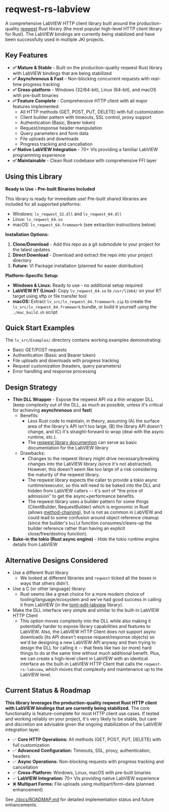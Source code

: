 # reqwest-rs-labview

A comprehensive LabVIEW HTTP client library built around the production-quality [reqwest](https://crates.io/crates/reqwest) Rust library (the most popular high-level HTTP client library for Rust). The LabVIEW bindings are currently being stabilized and have been successfully used in multiple JKI projects.

## Key Features

- **✅ Mature & Stable** - Built on the production-quality reqwest Rust library with LabVIEW bindings that are being stabilized
- **✅ Asynchronous & Fast** - Non-blocking concurrent requests with real-time progress tracking
- **✅ Cross-platform** - Windows (32/64-bit), Linux (64-bit), and macOS with pre-built binaries
- **✅ Feature Complete** - Comprehensive HTTP client with all major features implemented:
  - All HTTP methods (GET, POST, PUT, DELETE) with full customization
  - Client builder pattern with timeouts, SSL control, proxy support
  - Authentication (Basic, Bearer token)
  - Request/response header manipulation
  - Query parameters and form data
  - File uploads and downloads
  - Progress tracking and cancellation
- **✅ Native LabVIEW Integration** - 70+ VIs providing a familiar LabVIEW programming experience
- **✅ Maintainable** - Clean Rust codebase with comprehensive FFI layer

## Using this Library

**Ready to Use - Pre-built Binaries Included**

This library is ready for immediate use! Pre-built shared libraries are included for all supported platforms:
- Windows: `lv_reqwest_32.dll` and `lv_reqwest_64.dll`
- Linux: `lv_reqwest_64.so`
- macOS: `lv_reqwest_64.framework` (see extraction instructions below)

**Installation Options:**

1. **Clone/Download** - Add this repo as a git submodule to your project for the latest updates
2. **Direct Download** - Download and extract the repo into your project directory
3. **Future:** VI Package installation (planned for easier distribution)

**Platform-Specific Setup:**

- **Windows & Linux:** Ready to use - no additional setup required
- **LabVIEW RT (Linux):** Copy `lv_reqwest_64.so` to `/usr/lib64/` on your RT target using sftp or file transfer tool
- **macOS:** Extract `lv_src/lv_reqwest_64.framework.zip` to create the `lv_src/lv_reqwest_64.framework` bundle, or build it yourself using the `./mac_build.sh` script

## Quick Start Examples

The `lv_src/Examples/` directory contains working examples demonstrating:
- Basic GET/POST requests
- Authentication (Basic and Bearer token)  
- File uploads and downloads with progress tracking
- Request customization (headers, query parameters)
- Error handling and response processing

## Design Strategy

- **Thin DLL Wrapper** - Expose the reqwest API via a thin wrapper DLL (keep complexity out of the DLL, as much as possible, unless it's critical for achieving **asynchronous** and **fast**)
  - Benefits:
    - Less Rust code to maintain, in theory, assuming (A) the surface area of the library's API isn't too large, (B) the library API doesn't change, and (C) it's straight-forward to wrap (deal with the async runtime, etc.).  
    - The [reqwest library documention](https://docs.rs/reqwest/latest/reqwest/) can serve as basic documentation for the LabVIEW library
  - Drawbacks:
    - Changes to the reqwest library might drive necessary/breaking changes into the LabVIEW library (since it's not abstracted). However, this doesn't seem like too large of a risk considering the maturity of the reqwest library.
    - The reqwest library expects the caller to provide a tokio async runtime/executor, so this will need to be baked into the DLL and hidden from LabVIEW callers -- it's sort of "the price of admission" to get the async+performance benefits.
    - The reqwest library uses a builder pattern for some things (ClientBuilder, RequestBuilder) which is ergonomic in Rust (allows [method-chaining](https://doc.rust-lang.org/book/ch17-01-futures-and-syntax.html?highlight=chaining#listing-17-2)), but is not as common in LabVIEW and could lead to some confusion around object reference cleanup (since the builder's `build` function consumes/cleans-up the builder reference rather than having an explicit close/free/destroy function).
- **Bake-in the tokio (Rust async engine)** - Hide the tokio runtime engine details from LabVIEW

## Alternative Designs Considered

- Use a different Rust library
  - We looked at different libraries and `reqwest` ticked all the boxes in ways that others didn't.
- Use a C (or other language) library:
  - Rust seems like a great choice for a more modern choice of tooling/language/ecosystem and we've had good success in calling it from LabVIEW (in the [toml-edit-labview](https://github.com/JKISoftware/toml-edit-labview) library).
- Make the DLL interface very simple and similar to the built-in LabVIEW HTTP Client
  - This option moves complexity into the DLL while also making it potentially harder to expose library capabilities and features to LabVIEW. Also, the LabVIEW HTTP Client does not support async downloads (its API doesn't expose request/response objects) so we'd be designing a new LabVIEW API anyway and then trying to design the DLL for calling it -- that feels like two (or more) hard things to do at the same time without much additional benefit.  Plus, we can create a high-level client in LabVIEW with an identical interface as the built-in LabVIEW HTTP Client that calls the `reqwest-rs-labview`, which moves that complexity and maintenance up to the LabVIEW level.

## Current Status & Roadmap

**This library leverages the production-quality reqwest Rust HTTP client with LabVIEW bindings that are currently being stabilized.** The core functionality is feature-complete for most HTTP client use cases. If tested and working reliably on your project, it's very likely to be stable, but care and discretion are advisable given the ongoing stabilization of the LabVIEW integration layer.

- ✅ **Core HTTP Operations:** All methods (GET, POST, PUT, DELETE) with full customization
- ✅ **Advanced Configuration:** Timeouts, SSL, proxy, authentication, headers
- ✅ **Async Operations:** Non-blocking requests with progress tracking and cancellation  
- ✅ **Cross-Platform:** Windows, Linux, macOS with pre-built binaries
- ✅ **LabVIEW Integration:** 70+ VIs providing native LabVIEW experience
- ❌ **Multipart Forms:** File uploads using multipart/form-data (planned enhancement)

See [./docs/ROADMAP.md](docs/ROADMAP.md) for detailed implementation status and future enhancements.
